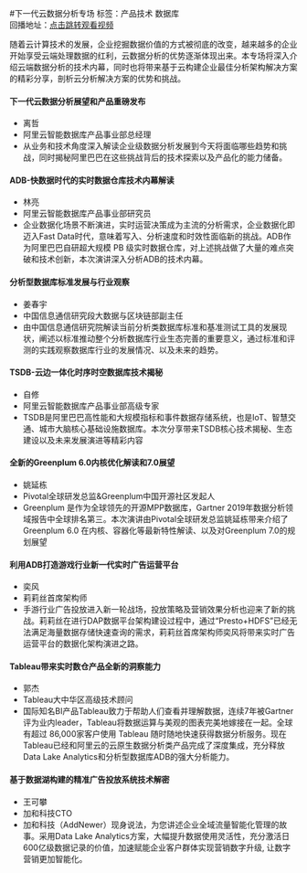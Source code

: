 #下一代云数据分析专场标签：<kbd>产品技术</kbd> <kbd>数据库</kbd><br>回播地址：[点击跳转观看视频](https://alhlsvodhls08.e.vhall.com/mp4record/SessiononNextGenerationCloudNativeBigDataAnalyticsTrack.mp4)随着云计算技术的发展，企业挖掘数据价值的方式被彻底的改变，越来越多的企业开始享受云端处理数据的红利，云数据分析的优势逐渐体现出来。本专场将深入介绍云端数据分析的技术内幕，同时也将带来基于云构建企业最佳分析架构解决方案的精彩分享，剖析云分析解决方案的优势和挑战。#### 下一代云数据分析展望和产品重磅发布* 离哲* 阿里云智能数据库产品事业部总经理* 从业务和技术角度深入解读企业级数据分析发展到今天将面临哪些趋势和挑战，同时揭秘阿里巴巴在这些挑战背后的技术探索以及产品化的能力储备。#### ADB-快数据时代的实时数据仓库技术内幕解读* 林亮* 阿里云智能数据库产品事业部研究员*  企业数据化场景不断演进，实时运营决策成为主流的分析需求，企业数据化即迈入Fast Data时代，意味着写入、分析速度和时效性面临新的挑战。ADB作为阿里巴巴自研超大规模 PB 级实时数据仓库，对上述挑战做了大量的难点突破和技术创新，本次演讲深入分析ADB的技术内幕。#### 分析型数据库标准发展与行业观察* 姜春宇* 中国信息通信研究段大数据与区块链部副主任* 由中国信息通信研究院解读当前分析类数据库标准和基准测试工具的发展现状，阐述以标准推动整个分析数据库行业生态完善的重要意义，通过标准和评测的实践观察数据库行业的发展情况、以及未来的趋势。#### TSDB-云边一体化时序时空数据库技术揭秘* 自修* 阿里云智能数据库产品事业部高级专家*  TSDB是阿里巴巴高性能和大规模指标和事件数据存储系统，也是IoT、智慧交通、城市大脑核心基础设施数据库。本次分享带来TSDB核心技术揭秘、生态建设以及未来发展演进等精彩内容#### 全新的Greenplum 6.0内核优化解读和7.0展望* 姚延栋* Pivotal全球研发总监&Greenplum中国开源社区发起人* Greenplum 是作为全球领先的开源MPP数据库，Gartner 2019年数据分析领域报告中全球排名第三。本次演讲由Pivotal全球研发总监姚延栋带来介绍了 Greenplum 6.0 在内核、容器化等最新特性解读、以及对Greenplum 7.0的规划展望#### 利用ADB打造游戏行业新一代实时广告运营平台* 奕风* 莉莉丝首席架构师* 手游行业广告投放进入新一轮战场，投放策略及营销效果分析也迎来了新的挑战。莉莉丝在进行DAP数据平台架构建设过程中，通过“Presto+HDFS”已经无法满足海量数据存储快速查询的需求，莉莉丝首席架构师奕风将带来实时广告运营平台的数据化架构演进之路。#### Tableau带来实时数仓产品全新的洞察能力* 郭杰* Tableau大中华区高级技术顾问* 国际知名BI产品Tableau致力于帮助人们查看并理解数据，连续7年被Gartner评为业内leader，Tableau将数据运算与美观的图表完美地嫁接在一起。全球有超过 86,000家客户使用 Tableau 随时随地快速获得数据分析服务。现在Tableau已经和阿里云的云原生数据分析类产品完成了深度集成，充分释放Data Lake Analytics和分析型数据库ADB的强大分析能力。#### 基于数据湖构建的精准广告投放系统技术解密* 王可攀* 加和科技CTO* 加和科技（AddNewer）现身说法，为您讲述企业全域流量智能化管理的故事。采用Data Lake Analytics方案，大幅提升数据使用灵活性，充分激活日600亿级数据记录的价值，加速赋能企业客户群体实现营销数字升级, 让数字营销更加智能化。